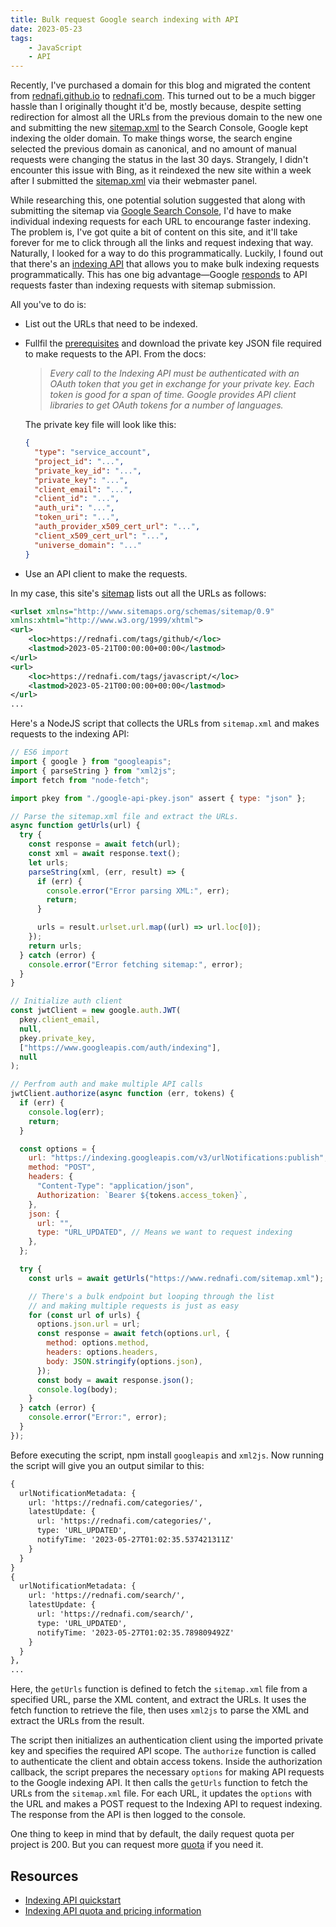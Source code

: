 ```yaml
---
title: Bulk request Google search indexing with API
date: 2023-05-23
tags:
    - JavaScript
    - API
---
```


Recently, I've purchased a domain for this blog and migrated the content from
[rednafi.github.io][rednafi.com] to [rednafi.com]. This turned out to be a much bigger
hassle than I originally thought it'd be, mostly because, despite setting redirection
for almost all the URLs from the previous domain to the new one and submitting the new
[sitemap.xml] to the Search Console, Google kept indexing the older domain. To make
things worse, the search engine selected the previous domain as canonical, and no amount
of manual requests were changing the status in the last 30 days. Strangely, I didn't
encounter this issue with Bing, as it reindexed the new site within a week after I
submitted the [sitemap.xml] via their webmaster panel.

While researching this, one potential solution suggested that along with submitting the
sitemap via [Google Search Console][google-search-console], I'd have to make individual
indexing requests for each URL to encourange faster indexing. The problem is, I've got
quite a bit of content on this site, and it'll take forever for me to click through all
the links and request indexing that way. Naturally, I looked for a way to do this
programmatically. Luckily, I found out that there's an [indexing API][indexing-api]
that allows you to make bulk indexing requests programmatically. This has one big 
advantage—Google [responds][api-submission] to API requests faster than indexing 
requests with sitemap submission.

All you've to do is:

* List out the URLs that need to be indexed.
* Fullfil the [prerequisites][indexing-api] and download the private key JSON file
required to make requests to the API. From the docs:

    > *Every call to the Indexing API must be authenticated with an OAuth token that you
    get in exchange for your private key. Each token is good for a span of time. Google
    provides API client libraries to get OAuth tokens for a number of languages.*

    The private key file will look like this:
    ```json
    {
      "type": "service_account",
      "project_id": "...",
      "private_key_id": "...",
      "private_key": "...",
      "client_email": "...",
      "client_id": "...",
      "auth_uri": "...",
      "token_uri": "...",
      "auth_provider_x509_cert_url": "...",
      "client_x509_cert_url": "...",
      "universe_domain": "..."
    }
    ```

* Use an API client to make the requests.

In my case, this site's [sitemap][sitemap.xml] lists out all the URLs as follows:

```xml
<urlset xmlns="http://www.sitemaps.org/schemas/sitemap/0.9"
xmlns:xhtml="http://www.w3.org/1999/xhtml">
<url>
    <loc>https://rednafi.com/tags/github/</loc>
    <lastmod>2023-05-21T00:00:00+00:00</lastmod>
</url>
<url>
    <loc>https://rednafi.com/tags/javascript/</loc>
    <lastmod>2023-05-21T00:00:00+00:00</lastmod>
</url>
...
```

Here's a NodeJS script that collects the URLs from `sitemap.xml` and makes requests to
the indexing API:

```js
// ES6 import
import { google } from "googleapis";
import { parseString } from "xml2js";
import fetch from "node-fetch";

import pkey from "./google-api-pkey.json" assert { type: "json" };

// Parse the sitemap.xml file and extract the URLs.
async function getUrls(url) {
  try {
    const response = await fetch(url);
    const xml = await response.text();
    let urls;
    parseString(xml, (err, result) => {
      if (err) {
        console.error("Error parsing XML:", err);
        return;
      }

      urls = result.urlset.url.map((url) => url.loc[0]);
    });
    return urls;
  } catch (error) {
    console.error("Error fetching sitemap:", error);
  }
}

// Initialize auth client
const jwtClient = new google.auth.JWT(
  pkey.client_email,
  null,
  pkey.private_key,
  ["https://www.googleapis.com/auth/indexing"],
  null
);

// Perfrom auth and make multiple API calls
jwtClient.authorize(async function (err, tokens) {
  if (err) {
    console.log(err);
    return;
  }

  const options = {
    url: "https://indexing.googleapis.com/v3/urlNotifications:publish",
    method: "POST",
    headers: {
      "Content-Type": "application/json",
      Authorization: `Bearer ${tokens.access_token}`,
    },
    json: {
      url: "",
      type: "URL_UPDATED", // Means we want to request indexing
    },
  };

  try {
    const urls = await getUrls("https://www.rednafi.com/sitemap.xml");

    // There's a bulk endpoint but looping through the list
    // and making multiple requests is just as easy
    for (const url of urls) {
      options.json.url = url;
      const response = await fetch(options.url, {
        method: options.method,
        headers: options.headers,
        body: JSON.stringify(options.json),
      });
      const body = await response.json();
      console.log(body);
    }
  } catch (error) {
    console.error("Error:", error);
  }
});
```

Before executing the script, npm install `googleapis` and `xml2js`. Now running the
script will give you an output similar to this:

```txt
{
  urlNotificationMetadata: {
    url: 'https://rednafi.com/categories/',
    latestUpdate: {
      url: 'https://rednafi.com/categories/',
      type: 'URL_UPDATED',
      notifyTime: '2023-05-27T01:02:35.537421311Z'
    }
  }
}
{
  urlNotificationMetadata: {
    url: 'https://rednafi.com/search/',
    latestUpdate: {
      url: 'https://rednafi.com/search/',
      type: 'URL_UPDATED',
      notifyTime: '2023-05-27T01:02:35.789809492Z'
    }
  }
},
...
```

Here, the `getUrls` function is defined to fetch the `sitemap.xml` file from a specified
URL, parse the XML content, and extract the URLs. It uses the fetch function to retrieve
the file, then uses `xml2js` to parse the XML and extract the URLs from the result.

The script then initializes an authentication client using the imported private key and
specifies the required API scope. The `authorize` function is called to authenticate the
client and obtain access tokens. Inside the authorization callback, the script prepares
the necessary `options` for making API requests to the Google indexing API. It then
calls the `getUrls` function to fetch the URLs from the `sitemap.xml` file. For each
URL, it updates the `options` with the URL and makes a POST request to the Indexing API
to request indexing. The response from the API is then logged to the console.

One thing to keep in mind that by default, the daily request quota per project is 200.
But you can request more [quota][quota-and-pricing] if you need it.

## Resources

* [Indexing API quickstart][indexing-api]
* [Indexing API quota and pricing information][quota-and-pricing]

[rednafi.com]: https://rednafi.com
[indexing-api]: https://developers.google.com/search/apis/indexing-api/v3/quickstart
[api-submission]: https://developers.google.com/search/apis/indexing-api/v3/quickstart#sitemaps
[sitemap.xml]: https://rednafi.com/sitemap.xml
[google-search-console]: https://search.google.com/search-console/about
[cors-proxy]: https://corsproxy.io
[quota-and-pricing]: https://developers.google.com/search/apis/indexing-api/v3/quota-pricing
